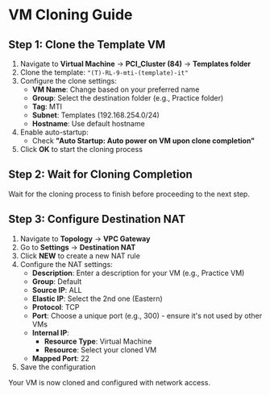 # VM Cloning Guide

## Step 1: Clone the Template VM

1. Navigate to **Virtual Machine** → **PCI_Cluster (84)** → **Templates folder**
2. Clone the template: `"(T)-RL-9-mti-(template)-it"`
3. Configure the clone settings:
   - **VM Name**: Change based on your preferred name
   - **Group**: Select the destination folder (e.g., Practice folder)
   - **Tag**: MTI
   - **Subnet**: Templates (192.168.254.0/24)
   - **Hostname**: Use default hostname
4. Enable auto-startup:
   - Check **"Auto Startup: Auto power on VM upon clone completion"**
5. Click **OK** to start the cloning process

## Step 2: Wait for Cloning Completion

Wait for the cloning process to finish before proceeding to the next step.

## Step 3: Configure Destination NAT

1. Navigate to **Topology** → **VPC Gateway**
2. Go to **Settings** → **Destination NAT**
3. Click **NEW** to create a new NAT rule
4. Configure the NAT settings:
   - **Description**: Enter a description for your VM (e.g., Practice VM)
   - **Group**: Default
   - **Source IP**: ALL
   - **Elastic IP**: Select the 2nd one (Eastern)
   - **Protocol**: TCP
   - **Port**: Choose a unique port (e.g., 300) - ensure it's not used by other VMs
   - **Internal IP**:
     - **Resource Type**: Virtual Machine
     - **Resource**: Select your cloned VM
   - **Mapped Port**: 22
5. Save the configuration

Your VM is now cloned and configured with network access.